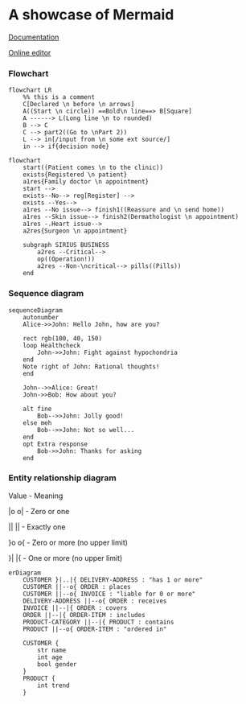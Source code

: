 # A showcase of Mermaid

[Documentation](https://mermaid-js.github.io/mermaid/#/)

[Online editor](https://mermaid-js.github.io/mermaid-live-editor/)



### Flowchart

```mermaid
flowchart LR
    %% this is a comment
    C[Declared \n before \n arrows]
    A((Start \n circle)) ==Bold\n line==> B[Square]
    A ------> L(Long line \n to rounded)
    B --> C
    C --> part2((Go to \nPart 2))
    L --> in[/input from \n some ext source/]
    in --> if{decision node}
```

```mermaid
flowchart
    start((Patient comes \n to the clinic))
    exists{Registered \n patient}
    a1res{Family doctor \n appointment}
    start -->
    exists--No--> reg[Register] -->
    exists --Yes-->
    a1res --No issue--> finish1((Reassure and \n send home))
    a1res --Skin issue--> finish2(Dermathologist \n appointment)
    a1res -.Heart issue-->
    a2res{Surgeon \n appointment}

    subgraph SIRIUS BUSINESS
        a2res --Critical-->
        op((Operation!))
        a2res --Non-\ncritical--> pills((Pills))
    end
```

### Sequence diagram

```mermaid
sequenceDiagram
    autonumber
    Alice->>John: Hello John, how are you?

    rect rgb(100, 40, 150)
    loop Healthcheck
        John->>John: Fight against hypochondria
    end
    Note right of John: Rational thoughts!
    end

    John-->>Alice: Great!
    John->>Bob: How about you?

    alt fine
        Bob-->>John: Jolly good!
    else meh
        Bob-->>John: Not so well...
    end
    opt Extra response
        Bob->>John: Thanks for asking
    end
```

### Entity relationship diagram

Value - Meaning

|o	o| -    Zero or one

||	|| -	Exactly one

}o	o{ -	Zero or more (no upper limit)

}|	|{ -	One or more (no upper limit)

```mermaid
erDiagram
    CUSTOMER }|..|{ DELIVERY-ADDRESS : "has 1 or more"
    CUSTOMER ||--o{ ORDER : places
    CUSTOMER ||--o{ INVOICE : "liable for 0 or more"
    DELIVERY-ADDRESS ||--o{ ORDER : receives
    INVOICE ||--|{ ORDER : covers
    ORDER ||--|{ ORDER-ITEM : includes
    PRODUCT-CATEGORY ||--|{ PRODUCT : contains
    PRODUCT ||--o{ ORDER-ITEM : "ordered in"

    CUSTOMER {
        str name
        int age
        bool gender
    }
    PRODUCT {
        int trend
    }
```
